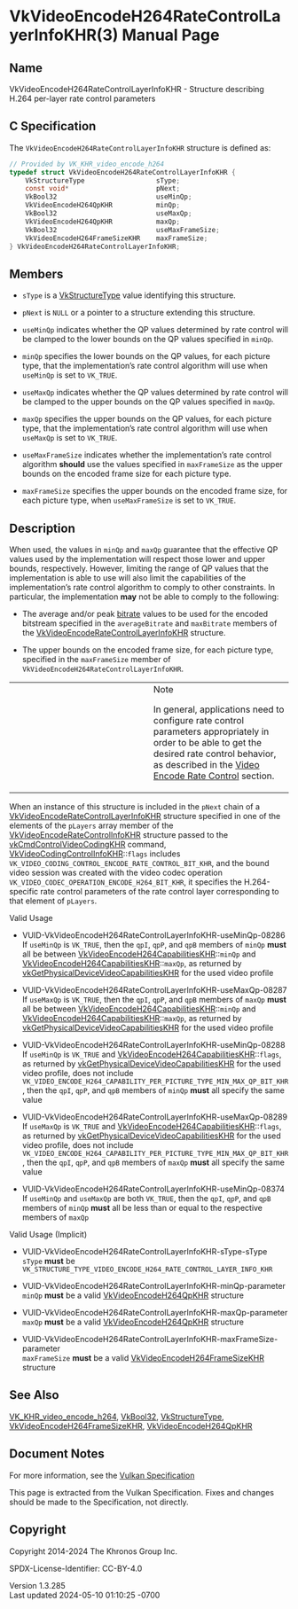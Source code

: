 # VkVideoEncodeH264RateControlLayerInfoKHR(3) Manual Page

## Name

VkVideoEncodeH264RateControlLayerInfoKHR - Structure describing H.264
per-layer rate control parameters



## <a href="#_c_specification" class="anchor"></a>C Specification

The `VkVideoEncodeH264RateControlLayerInfoKHR` structure is defined as:

``` c
// Provided by VK_KHR_video_encode_h264
typedef struct VkVideoEncodeH264RateControlLayerInfoKHR {
    VkStructureType                  sType;
    const void*                      pNext;
    VkBool32                         useMinQp;
    VkVideoEncodeH264QpKHR           minQp;
    VkBool32                         useMaxQp;
    VkVideoEncodeH264QpKHR           maxQp;
    VkBool32                         useMaxFrameSize;
    VkVideoEncodeH264FrameSizeKHR    maxFrameSize;
} VkVideoEncodeH264RateControlLayerInfoKHR;
```

## <a href="#_members" class="anchor"></a>Members

- `sType` is a [VkStructureType](https://registry.khronos.org/vulkan/specs/1.3-extensions/man/html/VkStructureType.html) value identifying
  this structure.

- `pNext` is `NULL` or a pointer to a structure extending this
  structure.

- `useMinQp` indicates whether the QP values determined by rate control
  will be clamped to the lower bounds on the QP values specified in
  `minQp`.

- `minQp` specifies the lower bounds on the QP values, for each picture
  type, that the implementation’s rate control algorithm will use when
  `useMinQp` is set to `VK_TRUE`.

- `useMaxQp` indicates whether the QP values determined by rate control
  will be clamped to the upper bounds on the QP values specified in
  `maxQp`.

- `maxQp` specifies the upper bounds on the QP values, for each picture
  type, that the implementation’s rate control algorithm will use when
  `useMaxQp` is set to `VK_TRUE`.

- `useMaxFrameSize` indicates whether the implementation’s rate control
  algorithm **should** use the values specified in `maxFrameSize` as the
  upper bounds on the encoded frame size for each picture type.

- `maxFrameSize` specifies the upper bounds on the encoded frame size,
  for each picture type, when `useMaxFrameSize` is set to `VK_TRUE`.

## <a href="#_description" class="anchor"></a>Description

When used, the values in `minQp` and `maxQp` guarantee that the
effective QP values used by the implementation will respect those lower
and upper bounds, respectively. However, limiting the range of QP values
that the implementation is able to use will also limit the capabilities
of the implementation’s rate control algorithm to comply to other
constraints. In particular, the implementation **may** not be able to
comply to the following:

- The average and/or peak <a
  href="https://registry.khronos.org/vulkan/specs/1.3-extensions/html/vkspec.html#encode-bitrate"
  target="_blank" rel="noopener">bitrate</a> values to be used for the
  encoded bitstream specified in the `averageBitrate` and `maxBitrate`
  members of the
  [VkVideoEncodeRateControlLayerInfoKHR](https://registry.khronos.org/vulkan/specs/1.3-extensions/man/html/VkVideoEncodeRateControlLayerInfoKHR.html)
  structure.

- The upper bounds on the encoded frame size, for each picture type,
  specified in the `maxFrameSize` member of
  `VkVideoEncodeH264RateControlLayerInfoKHR`.

<table>
<colgroup>
<col style="width: 50%" />
<col style="width: 50%" />
</colgroup>
<tbody>
<tr class="odd">
<td class="icon"><em></em></td>
<td class="content">Note
<p>In general, applications need to configure rate control parameters
appropriately in order to be able to get the desired rate control
behavior, as described in the <a
href="https://registry.khronos.org/vulkan/specs/1.3-extensions/html/vkspec.html#encode-rate-control"
target="_blank" rel="noopener">Video Encode Rate Control</a>
section.</p></td>
</tr>
</tbody>
</table>

When an instance of this structure is included in the `pNext` chain of a
[VkVideoEncodeRateControlLayerInfoKHR](https://registry.khronos.org/vulkan/specs/1.3-extensions/man/html/VkVideoEncodeRateControlLayerInfoKHR.html)
structure specified in one of the elements of the `pLayers` array member
of the
[VkVideoEncodeRateControlInfoKHR](https://registry.khronos.org/vulkan/specs/1.3-extensions/man/html/VkVideoEncodeRateControlInfoKHR.html)
structure passed to the
[vkCmdControlVideoCodingKHR](https://registry.khronos.org/vulkan/specs/1.3-extensions/man/html/vkCmdControlVideoCodingKHR.html) command,
[VkVideoCodingControlInfoKHR](https://registry.khronos.org/vulkan/specs/1.3-extensions/man/html/VkVideoCodingControlInfoKHR.html)::`flags`
includes `VK_VIDEO_CODING_CONTROL_ENCODE_RATE_CONTROL_BIT_KHR`, and the
bound video session was created with the video codec operation
`VK_VIDEO_CODEC_OPERATION_ENCODE_H264_BIT_KHR`, it specifies the
H.264-specific rate control parameters of the rate control layer
corresponding to that element of `pLayers`.

Valid Usage

- <a href="#VUID-VkVideoEncodeH264RateControlLayerInfoKHR-useMinQp-08286"
  id="VUID-VkVideoEncodeH264RateControlLayerInfoKHR-useMinQp-08286"></a>
  VUID-VkVideoEncodeH264RateControlLayerInfoKHR-useMinQp-08286  
  If `useMinQp` is `VK_TRUE`, then the `qpI`, `qpP`, and `qpB` members
  of `minQp` **must** all be between
  [VkVideoEncodeH264CapabilitiesKHR](https://registry.khronos.org/vulkan/specs/1.3-extensions/man/html/VkVideoEncodeH264CapabilitiesKHR.html)::`minQp`
  and
  [VkVideoEncodeH264CapabilitiesKHR](https://registry.khronos.org/vulkan/specs/1.3-extensions/man/html/VkVideoEncodeH264CapabilitiesKHR.html)::`maxQp`,
  as returned by
  [vkGetPhysicalDeviceVideoCapabilitiesKHR](https://registry.khronos.org/vulkan/specs/1.3-extensions/man/html/vkGetPhysicalDeviceVideoCapabilitiesKHR.html)
  for the used video profile

- <a href="#VUID-VkVideoEncodeH264RateControlLayerInfoKHR-useMaxQp-08287"
  id="VUID-VkVideoEncodeH264RateControlLayerInfoKHR-useMaxQp-08287"></a>
  VUID-VkVideoEncodeH264RateControlLayerInfoKHR-useMaxQp-08287  
  If `useMaxQp` is `VK_TRUE`, then the `qpI`, `qpP`, and `qpB` members
  of `maxQp` **must** all be between
  [VkVideoEncodeH264CapabilitiesKHR](https://registry.khronos.org/vulkan/specs/1.3-extensions/man/html/VkVideoEncodeH264CapabilitiesKHR.html)::`minQp`
  and
  [VkVideoEncodeH264CapabilitiesKHR](https://registry.khronos.org/vulkan/specs/1.3-extensions/man/html/VkVideoEncodeH264CapabilitiesKHR.html)::`maxQp`,
  as returned by
  [vkGetPhysicalDeviceVideoCapabilitiesKHR](https://registry.khronos.org/vulkan/specs/1.3-extensions/man/html/vkGetPhysicalDeviceVideoCapabilitiesKHR.html)
  for the used video profile

- <a href="#VUID-VkVideoEncodeH264RateControlLayerInfoKHR-useMinQp-08288"
  id="VUID-VkVideoEncodeH264RateControlLayerInfoKHR-useMinQp-08288"></a>
  VUID-VkVideoEncodeH264RateControlLayerInfoKHR-useMinQp-08288  
  If `useMinQp` is `VK_TRUE` and
  [VkVideoEncodeH264CapabilitiesKHR](https://registry.khronos.org/vulkan/specs/1.3-extensions/man/html/VkVideoEncodeH264CapabilitiesKHR.html)::`flags`,
  as returned by
  [vkGetPhysicalDeviceVideoCapabilitiesKHR](https://registry.khronos.org/vulkan/specs/1.3-extensions/man/html/vkGetPhysicalDeviceVideoCapabilitiesKHR.html)
  for the used video profile, does not include
  `VK_VIDEO_ENCODE_H264_CAPABILITY_PER_PICTURE_TYPE_MIN_MAX_QP_BIT_KHR`,
  then the `qpI`, `qpP`, and `qpB` members of `minQp` **must** all
  specify the same value

- <a href="#VUID-VkVideoEncodeH264RateControlLayerInfoKHR-useMaxQp-08289"
  id="VUID-VkVideoEncodeH264RateControlLayerInfoKHR-useMaxQp-08289"></a>
  VUID-VkVideoEncodeH264RateControlLayerInfoKHR-useMaxQp-08289  
  If `useMaxQp` is `VK_TRUE` and
  [VkVideoEncodeH264CapabilitiesKHR](https://registry.khronos.org/vulkan/specs/1.3-extensions/man/html/VkVideoEncodeH264CapabilitiesKHR.html)::`flags`,
  as returned by
  [vkGetPhysicalDeviceVideoCapabilitiesKHR](https://registry.khronos.org/vulkan/specs/1.3-extensions/man/html/vkGetPhysicalDeviceVideoCapabilitiesKHR.html)
  for the used video profile, does not include
  `VK_VIDEO_ENCODE_H264_CAPABILITY_PER_PICTURE_TYPE_MIN_MAX_QP_BIT_KHR`,
  then the `qpI`, `qpP`, and `qpB` members of `maxQp` **must** all
  specify the same value

- <a href="#VUID-VkVideoEncodeH264RateControlLayerInfoKHR-useMinQp-08374"
  id="VUID-VkVideoEncodeH264RateControlLayerInfoKHR-useMinQp-08374"></a>
  VUID-VkVideoEncodeH264RateControlLayerInfoKHR-useMinQp-08374  
  If `useMinQp` and `useMaxQp` are both `VK_TRUE`, then the `qpI`,
  `qpP`, and `qpB` members of `minQp` **must** all be less than or equal
  to the respective members of `maxQp`

Valid Usage (Implicit)

- <a href="#VUID-VkVideoEncodeH264RateControlLayerInfoKHR-sType-sType"
  id="VUID-VkVideoEncodeH264RateControlLayerInfoKHR-sType-sType"></a>
  VUID-VkVideoEncodeH264RateControlLayerInfoKHR-sType-sType  
  `sType` **must** be
  `VK_STRUCTURE_TYPE_VIDEO_ENCODE_H264_RATE_CONTROL_LAYER_INFO_KHR`

- <a href="#VUID-VkVideoEncodeH264RateControlLayerInfoKHR-minQp-parameter"
  id="VUID-VkVideoEncodeH264RateControlLayerInfoKHR-minQp-parameter"></a>
  VUID-VkVideoEncodeH264RateControlLayerInfoKHR-minQp-parameter  
  `minQp` **must** be a valid
  [VkVideoEncodeH264QpKHR](https://registry.khronos.org/vulkan/specs/1.3-extensions/man/html/VkVideoEncodeH264QpKHR.html) structure

- <a href="#VUID-VkVideoEncodeH264RateControlLayerInfoKHR-maxQp-parameter"
  id="VUID-VkVideoEncodeH264RateControlLayerInfoKHR-maxQp-parameter"></a>
  VUID-VkVideoEncodeH264RateControlLayerInfoKHR-maxQp-parameter  
  `maxQp` **must** be a valid
  [VkVideoEncodeH264QpKHR](https://registry.khronos.org/vulkan/specs/1.3-extensions/man/html/VkVideoEncodeH264QpKHR.html) structure

- <a
  href="#VUID-VkVideoEncodeH264RateControlLayerInfoKHR-maxFrameSize-parameter"
  id="VUID-VkVideoEncodeH264RateControlLayerInfoKHR-maxFrameSize-parameter"></a>
  VUID-VkVideoEncodeH264RateControlLayerInfoKHR-maxFrameSize-parameter  
  `maxFrameSize` **must** be a valid
  [VkVideoEncodeH264FrameSizeKHR](https://registry.khronos.org/vulkan/specs/1.3-extensions/man/html/VkVideoEncodeH264FrameSizeKHR.html)
  structure

## <a href="#_see_also" class="anchor"></a>See Also

[VK_KHR_video_encode_h264](https://registry.khronos.org/vulkan/specs/1.3-extensions/man/html/VK_KHR_video_encode_h264.html),
[VkBool32](https://registry.khronos.org/vulkan/specs/1.3-extensions/man/html/VkBool32.html), [VkStructureType](https://registry.khronos.org/vulkan/specs/1.3-extensions/man/html/VkStructureType.html),
[VkVideoEncodeH264FrameSizeKHR](https://registry.khronos.org/vulkan/specs/1.3-extensions/man/html/VkVideoEncodeH264FrameSizeKHR.html),
[VkVideoEncodeH264QpKHR](https://registry.khronos.org/vulkan/specs/1.3-extensions/man/html/VkVideoEncodeH264QpKHR.html)

## <a href="#_document_notes" class="anchor"></a>Document Notes

For more information, see the <a
href="https://registry.khronos.org/vulkan/specs/1.3-extensions/html/vkspec.html#VkVideoEncodeH264RateControlLayerInfoKHR"
target="_blank" rel="noopener">Vulkan Specification</a>

This page is extracted from the Vulkan Specification. Fixes and changes
should be made to the Specification, not directly.

## <a href="#_copyright" class="anchor"></a>Copyright

Copyright 2014-2024 The Khronos Group Inc.

SPDX-License-Identifier: CC-BY-4.0

Version 1.3.285  
Last updated 2024-05-10 01:10:25 -0700
